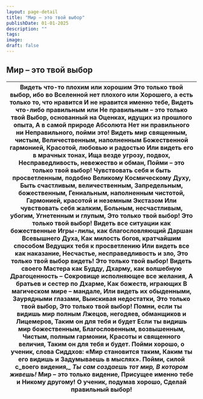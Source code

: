 ```yaml
---
layout: page-detail
title: "Мир – это твой выбор"
publishDate: 01-01-2025
description: ""
tags:
image:
draft: false
---
```


## Мир – это твой выбор
| Видеть что-то плохим или хорошим  Это только твой выбор, ибо во  Вселенной нет плохого или  Хорошего, а есть только то, что нравится  И не нравится именно тебе,  Видеть что-либо правильным или  Не правильным – это только твой  Выбор, основанный на  Оценках, идущих из прошлого опыта,  А в самой природе Абсолюта  Нет ни правильного ни  Неправильного, пойми это!  Видеть мир священным, чистым,  Величественным, наполненным  Божественной гармонией,  Красотой, любовью и радостью  Или видеть его в мрачных тонах,  Ища везде угрозу, подвох,  Несправедливость, невежество и обман,  Пойми – это только твой выбор!  Чувствовать себя и быть  просветленным, подобно  Великому Космическому Духу,  Быть счастливым, величественным,  Запредельным, божественным,  Гениальным, наполненным чистотой,  Гармонией, красотой и неземным  Экстазом  Или чувствовать себя жалким,  Больным, несчастливым, убогим,  Угнетенным и глупым,  Это только твой выбор!  Это только твой выбор!  Видеть все ситуации как божественные  Игры-лилы, как благословляющий  Даршан Всевышнего Духа,  Как милость богов, кратчайшим способом  Ведущих тебя к просветлению  Или видеть все как наказание,  Несчастье, несправедливость и зло,  Это только твой выбор видеть!  Это только твой выбор!  Видеть своего Мастера как Будду,  Дхарму, как волшебную  Драгоценность –  Сокровище исполняющее все желания,  А братьев и сестер по Дхарме,  Как божеств, играющих  В магическом мире – мандале,  Или видеть их обыденными,  Заурядными глазами,  Выискивая недостатки,  Это только твой выбор,  Это только твой выбор!  Помни, если ты видишь мир полным  Лжецов, негодяев, обманщиков и  Лицемеров,  Таким он для тебя и будет  Если ты видишь мир божественным,  Благословенным, возвышенным,  Чистым, полным гармонии,  Красоты и священного величия,  Таким он для тебя и будет.  Пойми хорошо, о ученик, слова  Сиддхов:  «Мир становится таким,  Каким ты его видишь и  Задумываешь в мыслях».  Пойми, силой с_воего видения,_   _Ты сам создаешь тот мир,_   _В котором живешь!_  Мир – это только видение,  Присущее именно тебе и  Никому другому!  О ученик, подумав хорошо,  Сделай правильный выбор! |
| -------------------------------------------------------------------------------------------------------------------------------------------------------------------------------------------------------------------------------------------------------------------------------------------------------------------------------------------------------------------------------------------------------------------------------------------------------------------------------------------------------------------------------------------------------------------------------------------------------------------------------------------------------------------------------------------------------------------------------------------------------------------------------------------------------------------------------------------------------------------------------------------------------------------------------------------------------------------------------------------------------------------------------------------------------------------------------------------------------------------------------------------------------------------------------------------------------------------------------------------------------------------------------------------------------------------------------------------------------------------------------------------------------------------------------------------------------------------------------------------------------------------------------------------------------------------------------------------------------------------------------------------------------------------------------------------------------------------------------------------------------------------------------------------------------------------------------------------------------------------------------------------------------------------------------------------------------------------------------------------------------------------------------------------------------------------------------------------------------------------------------------------------------------------------------------------------------------- |
  
  
